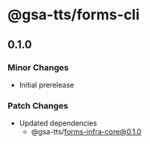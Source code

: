 # @gsa-tts/forms-cli

## 0.1.0

### Minor Changes

- Initial prerelease

### Patch Changes

- Updated dependencies
  - @gsa-tts/forms-infra-core@0.1.0
